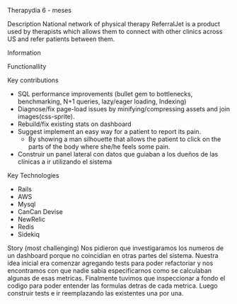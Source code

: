 
Therapydia
6 - meses

Description
National network of physical therapy
ReferralJet is a product used by therapists which allows them
to connect with other clinics across US and refer patients between them.


Information

Functionallity

Key contributions
* SQL performance improvements (bullet gem to bottlenecks, benchmarking, N+1 queries, lazy/eager loading, Indexing)
* Diagnose/fix page-load issues by minifying/compressing assets and join images(css-sprite).
* Rebuild/fix existing stats on dashboard
* Suggest implement an easy way for a patient to report its pain.
    * By showing a man silhouette that allows the patient to click on the parts of the body where she/he feels some pain.
* Construir un panel lateral con datos que guiaban a los dueños de las clínicas a ir utilizando el sistema

Key Technologies
* Rails
* AWS
* Mysql
* CanCan Devise
* NewRelic
* Redis
* Sidekiq


Story
(most challenging)
Nos pidieron que investigaramos los numeros de un dashboard porque no coincidian en otras partes del sistema.
Nuestra idea inicial era comenzar agregando tests para poder refactoriar y nos encontramos con que nadie sabia especificarnos como se calculaban algunas de esas metricas.
Finalmente tuvimos que inspeccionar a fondo el codigo para poder entender las formulas detras de cada metrica.
Luego construir tests e ir reemplazando las existentes una por una.
